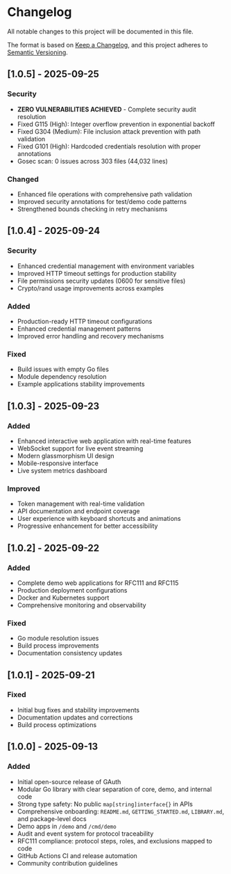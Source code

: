 # Changelog

All notable changes to this project will be documented in this file.

The format is based on [Keep a Changelog](https://keepachangelog.com/en/1.0.0/), and this project adheres to [Semantic Versioning](https://semver.org/spec/v2.0.0.html).

## [1.0.5] - 2025-09-25
### Security
- **ZERO VULNERABILITIES ACHIEVED** - Complete security audit resolution
- Fixed G115 (High): Integer overflow prevention in exponential backoff
- Fixed G304 (Medium): File inclusion attack prevention with path validation
- Fixed G101 (High): Hardcoded credentials resolution with proper annotations
- Gosec scan: 0 issues across 303 files (44,032 lines)

### Changed
- Enhanced file operations with comprehensive path validation
- Improved security annotations for test/demo code patterns
- Strengthened bounds checking in retry mechanisms

## [1.0.4] - 2025-09-24
### Security
- Enhanced credential management with environment variables
- Improved HTTP timeout settings for production stability
- File permissions security updates (0600 for sensitive files)
- Crypto/rand usage improvements across examples

### Added
- Production-ready HTTP timeout configurations
- Enhanced credential management patterns
- Improved error handling and recovery mechanisms

### Fixed
- Build issues with empty Go files
- Module dependency resolution
- Example applications stability improvements

## [1.0.3] - 2025-09-23
### Added
- Enhanced interactive web application with real-time features
- WebSocket support for live event streaming
- Modern glassmorphism UI design
- Mobile-responsive interface
- Live system metrics dashboard

### Improved
- Token management with real-time validation
- API documentation and endpoint coverage
- User experience with keyboard shortcuts and animations
- Progressive enhancement for better accessibility

## [1.0.2] - 2025-09-22
### Added
- Complete demo web applications for RFC111 and RFC115
- Production deployment configurations
- Docker and Kubernetes support
- Comprehensive monitoring and observability

### Fixed
- Go module resolution issues
- Build process improvements
- Documentation consistency updates

## [1.0.1] - 2025-09-21
### Fixed
- Initial bug fixes and stability improvements
- Documentation updates and corrections
- Build process optimizations

## [1.0.0] - 2025-09-13
### Added
- Initial open-source release of GAuth
- Modular Go library with clear separation of core, demo, and internal code
- Strong type safety: No public `map[string]interface{}` in APIs
- Comprehensive onboarding: `README.md`, `GETTING_STARTED.md`, `LIBRARY.md`, and package-level docs
- Demo apps in `/demo` and `/cmd/demo`
- Audit and event system for protocol traceability
- RFC111 compliance: protocol steps, roles, and exclusions mapped to code
- GitHub Actions CI and release automation
- Community contribution guidelines
